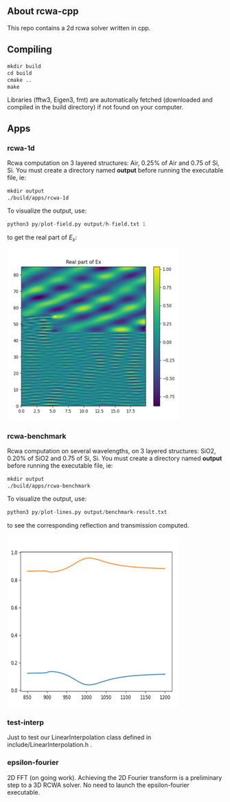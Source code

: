 

## About rcwa-cpp
This repo contains a 2d rcwa solver written in cpp.


## Compiling
```console
mkdir build
cd build
cmake ..
make
```

Libraries (fftw3, Eigen3, fmt) are automatically fetched (downloaded and compiled in the build directory) if not found on your computer.

## Apps

### rcwa-1d

Rcwa computation on 3 layered structures: Air, 0.25% of Air and 0.75 of Si, Si. 
You must create a directory named __output__ before running the executable file, ie:
```console
mkdir output
./build/apps/rcwa-1d
```

To visualize the output, use:
```python
python3 py/plot-field.py output/h-field.txt 1
```
to get the real part of $E_x$: 

<img src="readme-src/real-Ex.png" width="400" height="400">




### rcwa-benchmark

Rcwa computation on several wavelengths, on 3 layered structures: SiO2, 0.20% of SiO2 and 0.75 of Si, Si. 
You must create a directory named __output__ before running the executable file, ie:
```console
mkdir output
./build/apps/rcwa-benchmark
```
To visualize the output, use:
```python
python3 py/plot-lines.py output/benchmark-result.txt
```
to see the corresponding reflection and transmission computed.

<img src="readme-src/R-and-T-benchmark.png" width="400" height="400">



### test-interp

Just to test our LinearInterpolation class defined in include/LinearInterpolation.h .


### epsilon-fourier

2D FFT (on going work). Achieving the 2D Fourier transform is a preliminary step to a 3D RCWA solver.
No need to launch the epsilon-fourier executable.


